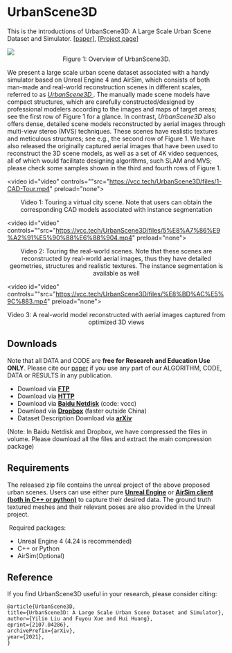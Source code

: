 # UrbanScene3D

This is the introductions of UrbanScene3D: A Large Scale Urban Scene Dataset and Simulator. [[paper](https://arxiv.org/abs/2107.04286)], [[Project page](https://vcc.tech/UrbanScene3D/)]

<img src="overview.jpg">

<center>Figure 1: Overview of UrbanScene3D.</center>

We present a large scale urban scene dataset associated with a handy simulator based on Unreal Engine 4 and AirSim, which consists of both man-made and real-world reconstruction scenes in different scales, referred to as *[UrbanScene3D ](https://vcc.tech/UrbanScene3D)*. The manually made scene models have compact structures, which are carefully constructed/designed by professional modelers according to the images and maps of target areas; see the first row of Figure 1 for a glance. In contrast, *UrbanScene3D* also offers dense, detailed scene models reconstructed by aerial images through multi-view stereo (MVS) techniques. These scenes have realistic textures and meticulous structures; see e.g., the second row of Figure 1. We have also released the originally captured aerial images that have been used to reconstruct the 3D scene models, as well as a set of 4K video sequences, all of which would facilitate designing algorithms, such SLAM and MVS; please check some samples shown in the third and fourth rows of Figure 1.



<video id="video" controls=""src="https://vcc.tech/UrbanScene3D/files/1-CAD-Tour.mp4" preload="none">
<center>Video 1: Touring a virtual city scene. Note that users can obtain the corresponding CAD models associated with instance segmentation</center>



<video id="video" controls=""src="https://vcc.tech/UrbanScene3D/files/5%E8%A7%86%E9%A2%91%E5%90%88%E6%88%904.mp4" preload="none">
<center>Video 2: Touring the real-world scenes. Note that these scenes are reconstructed by real-world aerial images, thus they have detailed geometries, structures and realistic textures. The instance segmentation is available as well</center>



<video id="video" controls=""src="https://vcc.tech/UrbanScene3D/files/%E8%BD%AC%E5%9C%883.mp4" preload="none">
<center>Video 3: A real-world model reconstructed with aerial images captured from optimized 3D views</center>



## Downloads

Note that all DATA and CODE are **free for Research and Education Use ONLY**.
Please cite our [paper](https://arxiv.org/abs/2107.04286) if you use any part of our ALGORITHM, CODE, DATA or RESULTS in any publication.

- Download via [**FTP**](ftp://nas.moutong.org/dataset/UrbanScene3D-VCC.zip)
- Download via [**HTTP**](https://nas.moutong.org:4430/UrbanScene3D-VCC.zip)
- Download via [**Baidu Netdisk**](https://pan.baidu.com/s/1ft1_5kFckPv7BTdMPlC4oA) (code: vccc)
- Download via [**Dropbox**](https://www.dropbox.com/sh/tx8n48ayjxjp9su/AACoNqF8VOosMvHXL1sDl4Qaa?dl=0) (faster outside China)
- Dataset Description Download via [**arXiv**](https://arxiv.org/abs/2107.04286)

(Note: In Baidu Netdisk and Dropbox, we have compressed the files in volume. Please download all the files and extract the main compression package)



## Requirements

The released zip file contains the unreal project of the above proposed urban scenes. Users can use either pure [**Unreal Engine**](https://docs.unrealengine.com/en-US/index.html) or [**AirSim client (both in C++ or python)**](https://microsoft.github.io/AirSim/apis/) to capture their desired data. The ground truth textured meshes and their relevant poses are also provided in the Unreal project.

​	Required packages:

- Unreal Engine 4 (4.24 is recommended)
- C++ or Python
- AirSim(Optional)



## Reference

If you find UrbanScene3D useful in your research, please consider citing:

```
@article{UrbanScene3D,
title={UrbanScene3D: A Large Scale Urban Scene Dataset and Simulator},
author={Yilin Liu and Fuyou Xue and Hui Huang},
eprint={2107.04286},
archivePrefix={arXiv},
year={2021},
}
```

